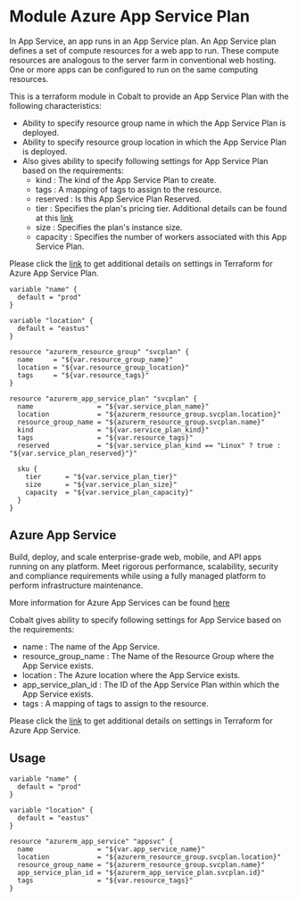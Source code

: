 # Module Azure App Service Plan

In App Service, an app runs in an App Service plan. An App Service plan defines a set of compute resources for a web app to run. These compute resources are analogous to the server farm in conventional web hosting. One or more apps can be configured to run on the same computing resources.

This is a terraform module in Cobalt to provide an App Service Plan with the following characteristics:

- Ability to specify resource group name in which the App Service Plan is deployed.
- Ability to specify resource group location in which the App Service Plan is deployed.
- Also gives ability to specify following settings for App Service Plan based on the requirements:
  - kind : The kind of the App Service Plan to create.
  - tags : A mapping of tags to assign to the resource.
  - reserved : Is this App Service Plan Reserved.
  - tier : Specifies the plan's pricing tier. Additional details can be found at this [link](https://docs.microsoft.com/en-us/azure/app-service/overview-hosting-plans)
  - size : Specifies the plan's instance size.
  - capacity : Specifies the number of workers associated with this App Service Plan.

Please click the [link](https://www.terraform.io/docs/providers/azurerm/r/app_service_plan.html#capacity) to get additional details on settings in Terraform for Azure App Service Plan.

```
variable "name" {
  default = "prod"
}

variable "location" {
  default = "eastus"
}

resource "azurerm_resource_group" "svcplan" {
  name     = "${var.resource_group_name}"
  location = "${var.resource_group_location}"
  tags     = "${var.resource_tags}"
}

resource "azurerm_app_service_plan" "svcplan" {
  name                = "${var.service_plan_name}"
  location            = "${azurerm_resource_group.svcplan.location}"
  resource_group_name = "${azurerm_resource_group.svcplan.name}"
  kind                = "${var.service_plan_kind}"
  tags                = "${var.resource_tags}"
  reserved            = "${var.service_plan_kind == "Linux" ? true : "${var.service_plan_reserved}"}"

  sku {
    tier      = "${var.service_plan_tier}"
    size      = "${var.service_plan_size}"
    capacity  = "${var.service_plan_capacity}"
  }
}
```

## Azure App Service

Build, deploy, and scale enterprise-grade web, mobile, and API apps running on any platform. Meet rigorous performance, scalability, security and compliance requirements while using a fully managed platform to perform infrastructure maintenance.

More information for Azure App Services can be found [here](https://azure.microsoft.com/en-us/services/app-service/)

Cobalt gives ability to specify following settings for App Service based on the requirements:
- name : The name of the App Service.
- resource_group_name : The Name of the Resource Group where the App Service exists.
- location : The Azure location where the App Service exists.
- app_service_plan_id : The ID of the App Service Plan within which the App Service exists.
- tags : A mapping of tags to assign to the resource.

Please click the [link](https://www.terraform.io/docs/providers/azurerm/d/app_service.html) to get additional details on settings in Terraform for Azure App Service.

## Usage

```
variable "name" {
  default = "prod"
}

variable "location" {
  default = "eastus"
}

resource "azurerm_app_service" "appsvc" {
  name                = "${var.app_service_name}"
  location            = "${azurerm_resource_group.svcplan.location}"
  resource_group_name = "${azurerm_resource_group.svcplan.name}"
  app_service_plan_id = "${azurerm_app_service_plan.svcplan.id}"
  tags                = "${var.resource_tags}"
}
```
